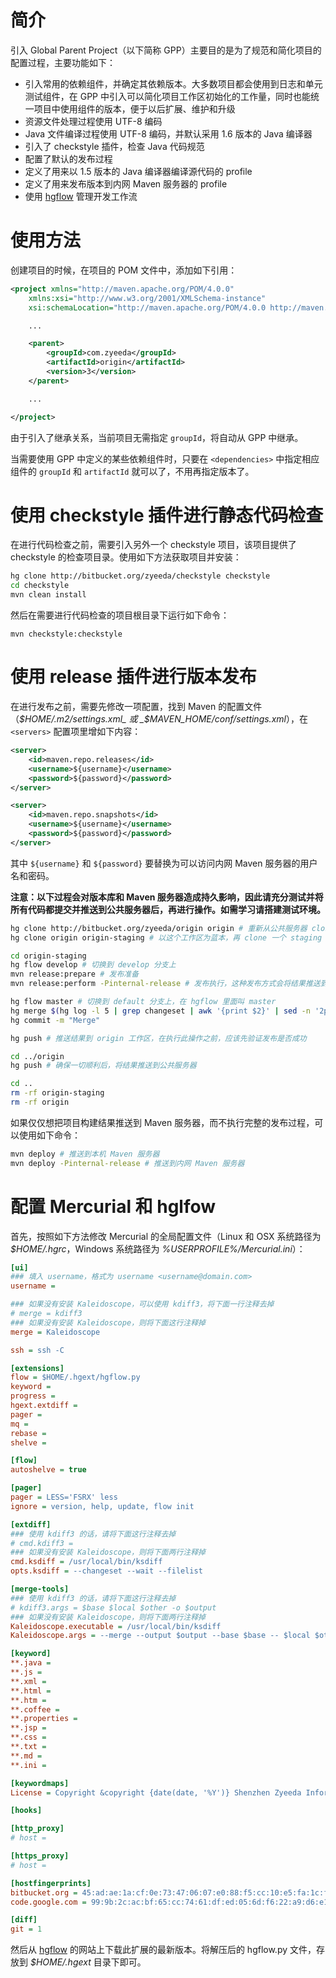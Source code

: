 简介
====

引入 Global Parent Project（以下简称 GPP）主要目的是为了规范和简化项目的配置过程，主要功能如下：

- 引入常用的依赖组件，并确定其依赖版本。大多数项目都会使用到日志和单元测试组件，在 GPP 中引入可以简化项目工作区初始化的工作量，同时也能统一项目中使用组件的版本，便于以后扩展、维护和升级
- 资源文件处理过程使用 UTF-8 编码
- Java 文件编译过程使用 UTF-8 编码，并默认采用 1.6 版本的 Java 编译器
- 引入了 checkstyle 插件，检查 Java 代码规范
- 配置了默认的发布过程
- 定义了用来以 1.5 版本的 Java 编译器编译源代码的 profile
- 定义了用来发布版本到内网 Maven 服务器的 profile
- 使用 [hgflow](https://bitbucket.org/yujiewu/hgflow) 管理开发工作流

使用方法
========

创建项目的时候，在项目的 POM 文件中，添加如下引用：

```xml
<project xmlns="http://maven.apache.org/POM/4.0.0"
    xmlns:xsi="http://www.w3.org/2001/XMLSchema-instance"
    xsi:schemaLocation="http://maven.apache.org/POM/4.0.0 http://maven.apache.org/xsd/maven-4.0.0.xsd">

    ...

    <parent>
        <groupId>com.zyeeda</groupId>
        <artifactId>origin</artifactId>
        <version>3</version>
    </parent>

    ...

</project>
```

由于引入了继承关系，当前项目无需指定 `groupId`，将自动从 GPP 中继承。

当需要使用 GPP 中定义的某些依赖组件时，只要在 `<dependencies>` 中指定相应组件的 `groupId` 和 `artifactId` 就可以了，不用再指定版本了。

使用 checkstyle 插件进行静态代码检查
====================================

在进行代码检查之前，需要引入另外一个 checkstyle 项目，该项目提供了 checkstyle 的检查项目录。使用如下方法获取项目并安装：

```bash
hg clone http://bitbucket.org/zyeeda/checkstyle checkstyle
cd checkstyle
mvn clean install
```

然后在需要进行代码检查的项目根目录下运行如下命令：

```
mvn checkstyle:checkstyle
```

使用 release 插件进行版本发布
=============================

在进行发布之前，需要先修改一项配置，找到 Maven 的配置文件（_$HOME/.m2/settings.xml_ 或 _$MAVEN\_HOME/conf/settings.xml_），在 `<servers>` 配置项里增如下内容：

```xml
<server>
    <id>maven.repo.releases</id>
    <username>${username}</username>
    <password>${password}</password>
</server>

<server>
    <id>maven.repo.snapshots</id>
    <username>${username}</username>
    <password>${password}</password>
</server>
```

其中 `${username}` 和 `${password}` 要替换为可以访问内网 Maven 服务器的用户名和密码。

**注意：以下过程会对版本库和 Maven 服务器造成持久影响，因此请充分测试并将所有代码都提交并推送到公共服务器后，再进行操作。如需学习请搭建测试环境。**

```bash
hg clone http://bitbucket.org/zyeeda/origin origin # 重新从公共服务器 clone 一个工作区
hg clone origin origin-staging # 以这个工作区为蓝本，再 clone 一个 staging 工作区

cd origin-staging
hg flow develop # 切换到 develop 分支上
mvn release:prepare # 发布准备
mvn release:perform -Pinternal-release # 发布执行，这种发布方式会将结果推送到内网 Maven 服务器，如果仅想推送到本机测试环境，可以去掉 -P 参数

hg flow master # 切换到 default 分支上，在 hgflow 里面叫 master
hg merge $(hg log -l 5 | grep changeset | awk '{print $2}' | sed -n '2p' | cut -d':' -f2) # merge 倒数第二个 changeset
hg commit -m "Merge"

hg push # 推送结果到 origin 工作区，在执行此操作之前，应该先验证发布是否成功

cd ../origin
hg push # 确保一切顺利后，将结果推送到公共服务器

cd ..
rm -rf origin-staging
rm -rf origin
```

如果仅仅想把项目构建结果推送到 Maven 服务器，而不执行完整的发布过程，可以使用如下命令：

```bash
mvn deploy # 推送到本机 Maven 服务器
mvn deploy -Pinternal-release # 推送到内网 Maven 服务器
```

配置 Mercurial 和 hglfow
========================

首先，按照如下方法修改 Mercurial 的全局配置文件（Linux 和 OSX 系统路径为 _$HOME/.hgrc_，Windows 系统路径为 _%USERPROFILE%/Mercurial.ini_）：

```ini
[ui]
### 填入 username，格式为 username <username@domain.com>
username =

### 如果没有安装 Kaleidoscope，可以使用 kdiff3，将下面一行注释去掉
# merge = kdiff3
### 如果没有安装 Kaleidoscope，则将下面这行注释掉
merge = Kaleidoscope

ssh = ssh -C

[extensions]
flow = $HOME/.hgext/hgflow.py
keyword =
progress =
hgext.extdiff =
pager =
mq =
rebase =
shelve =

[flow]
autoshelve = true

[pager]
pager = LESS='FSRX' less
ignore = version, help, update, flow init

[extdiff]
### 使用 kdiff3 的话，请将下面这行注释去掉
# cmd.kdiff3 =
### 如果没有安装 Kaleidoscope，则将下面两行注释掉
cmd.ksdiff = /usr/local/bin/ksdiff
opts.ksdiff = --changeset --wait --filelist

[merge-tools]
### 使用 kdiff3 的话，请将下面这行注释去掉
# kdiff3.args = $base $local $other -o $output
### 如果没有安装 Kaleidoscope，则将下面两行注释掉
Kaleidoscope.executable = /usr/local/bin/ksdiff
Kaleidoscope.args = --merge --output $output --base $base -- $local $other

[keyword]
**.java =
**.js =
**.xml =
**.html =
**.htm =
**.coffee =
**.properties =
**.jsp =
**.css =
**.txt =
**.md =
**.ini =

[keywordmaps]
License = Copyright &copyright {date(date, '%Y')} Shenzhen Zyeeda Information Technology Co. Ltd. All rights reserved.

[hooks]

[http_proxy]
# host =

[https_proxy]
# host =

[hostfingerprints]
bitbucket.org = 45:ad:ae:1a:cf:0e:73:47:06:07:e0:88:f5:cc:10:e5:fa:1c:f7:99
code.google.com = 99:9b:2c:ac:bf:65:cc:74:61:df:ed:05:6d:f6:22:a9:d6:e1:ba:9f

[diff]
git = 1
```

然后从 [hgflow](https://bitbucket.org/yujiewu/hgflow/downloads) 的网站上下载此扩展的最新版本。将解压后的 hgflow.py 文件，存放到 _$HOME/.hgext_ 目录下即可。
